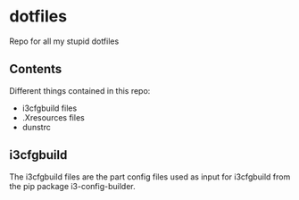 # dotfiles
Repo for all my stupid dotfiles

## Contents
Different things contained in this repo:

* i3cfgbuild files
* .Xresources files
* dunstrc

## i3cfgbuild
The i3cfgbuild files are the part config files used as input for i3cfgbuild from the pip package i3-config-builder.

